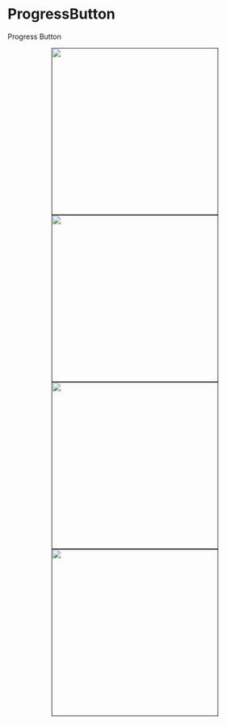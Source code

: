 # ProgressButton
Progress Button 

   <div align="center">
   <a target="_blank" rel="noopener noreferrer" href="">
     <img src="https://user-images.githubusercontent.com/54734868/175780475-5f2ed382-8955-4c63-94b0-17de19c4ed89.png" width="330" style="max-width: 100%;"></a>
  </div>

<div align="center">
   <a target="_blank" rel="noopener noreferrer" href="">
     <img src="https://user-images.githubusercontent.com/54734868/175780476-006db425-e5bf-4472-8d96-124c6bd17d9e.png" width="330" style="max-width: 100%;"></a>
  </div>
  
  <div align="center">
   <a target="_blank" rel="noopener noreferrer" href="">
     <img src="https://user-images.githubusercontent.com/54734868/175780477-d447ac61-a56b-41d2-a6c0-877d4faacba4.png" width="330" style="max-width: 100%;"></a>
  </div>
  <div align="center">
   <a target="_blank" rel="noopener noreferrer" href="">
     <img src="https://user-images.githubusercontent.com/54734868/175780479-3e5dd0ce-8f99-46f2-a7d5-642a092ab900.png" width="330" style="max-width: 100%;"></a>
  </div>
